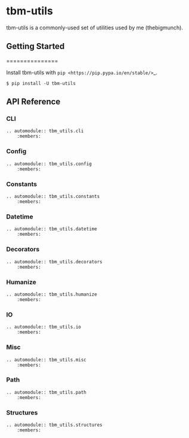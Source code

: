 # tbm-utils

tbm-utils is a commonly-used set of utilities used by me (thebigmunch).


## Getting Started
===============

Install tbm-utils with `pip <https://pip.pypa.io/en/stable/>`_.

``` shell
$ pip install -U tbm-utils
```


## API Reference

### CLI

```{eval-rst}
.. automodule:: tbm_utils.cli
	:members:
```


### Config

```{eval-rst}
.. automodule:: tbm_utils.config
	:members:
```


### Constants

```{eval-rst}
.. automodule:: tbm_utils.constants
	:members:
```


### Datetime

```{eval-rst}
.. automodule:: tbm_utils.datetime
	:members:
```


### Decorators

```{eval-rst}
.. automodule:: tbm_utils.decorators
	:members:
```


### Humanize

```{eval-rst}
.. automodule:: tbm_utils.humanize
	:members:
```


### IO

```{eval-rst}
.. automodule:: tbm_utils.io
	:members:
```


### Misc

```{eval-rst}
.. automodule:: tbm_utils.misc
	:members:
```


### Path

```{eval-rst}
.. automodule:: tbm_utils.path
	:members:
```


### Structures

```{eval-rst}
.. automodule:: tbm_utils.structures
	:members:
```
